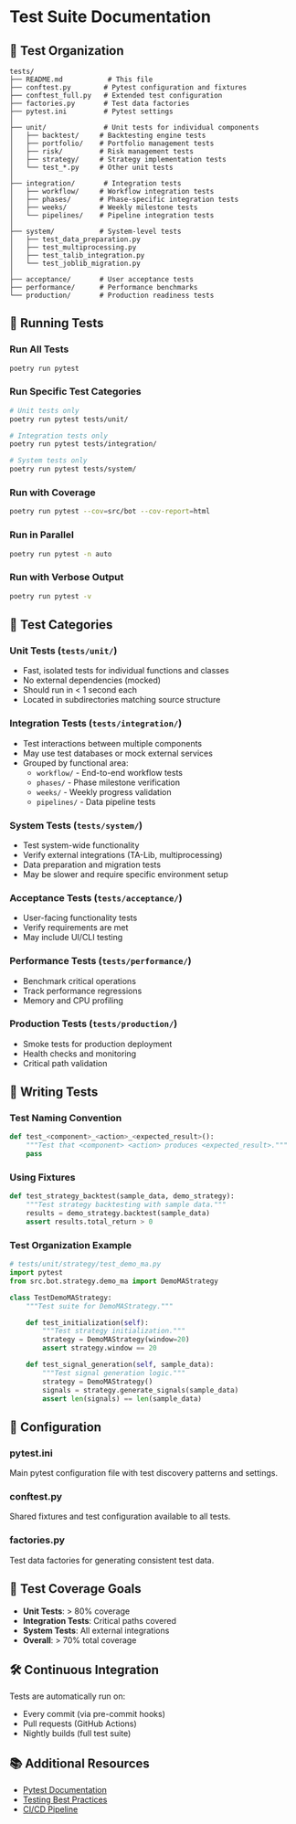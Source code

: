 # Test Suite Documentation

## 📂 Test Organization

```
tests/
├── README.md           # This file
├── conftest.py        # Pytest configuration and fixtures
├── conftest_full.py   # Extended test configuration
├── factories.py       # Test data factories
├── pytest.ini         # Pytest settings
│
├── unit/              # Unit tests for individual components
│   ├── backtest/     # Backtesting engine tests
│   ├── portfolio/    # Portfolio management tests
│   ├── risk/         # Risk management tests
│   ├── strategy/     # Strategy implementation tests
│   └── test_*.py     # Other unit tests
│
├── integration/       # Integration tests
│   ├── workflow/     # Workflow integration tests
│   ├── phases/       # Phase-specific integration tests
│   ├── weeks/        # Weekly milestone tests
│   └── pipelines/    # Pipeline integration tests
│
├── system/           # System-level tests
│   ├── test_data_preparation.py
│   ├── test_multiprocessing.py
│   ├── test_talib_integration.py
│   └── test_joblib_migration.py
│
├── acceptance/       # User acceptance tests
├── performance/      # Performance benchmarks
└── production/       # Production readiness tests
```

## 🚀 Running Tests

### Run All Tests
```bash
poetry run pytest
```

### Run Specific Test Categories
```bash
# Unit tests only
poetry run pytest tests/unit/

# Integration tests only
poetry run pytest tests/integration/

# System tests only
poetry run pytest tests/system/
```

### Run with Coverage
```bash
poetry run pytest --cov=src/bot --cov-report=html
```

### Run in Parallel
```bash
poetry run pytest -n auto
```

### Run with Verbose Output
```bash
poetry run pytest -v
```

## 🧪 Test Categories

### Unit Tests (`tests/unit/`)
- Fast, isolated tests for individual functions and classes
- No external dependencies (mocked)
- Should run in < 1 second each
- Located in subdirectories matching source structure

### Integration Tests (`tests/integration/`)
- Test interactions between multiple components
- May use test databases or mock external services
- Grouped by functional area:
  - `workflow/` - End-to-end workflow tests
  - `phases/` - Phase milestone verification
  - `weeks/` - Weekly progress validation
  - `pipelines/` - Data pipeline tests

### System Tests (`tests/system/`)
- Test system-wide functionality
- Verify external integrations (TA-Lib, multiprocessing)
- Data preparation and migration tests
- May be slower and require specific environment setup

### Acceptance Tests (`tests/acceptance/`)
- User-facing functionality tests
- Verify requirements are met
- May include UI/CLI testing

### Performance Tests (`tests/performance/`)
- Benchmark critical operations
- Track performance regressions
- Memory and CPU profiling

### Production Tests (`tests/production/`)
- Smoke tests for production deployment
- Health checks and monitoring
- Critical path validation

## 📝 Writing Tests

### Test Naming Convention
```python
def test_<component>_<action>_<expected_result>():
    """Test that <component> <action> produces <expected_result>."""
    pass
```

### Using Fixtures
```python
def test_strategy_backtest(sample_data, demo_strategy):
    """Test strategy backtesting with sample data."""
    results = demo_strategy.backtest(sample_data)
    assert results.total_return > 0
```

### Test Organization Example
```python
# tests/unit/strategy/test_demo_ma.py
import pytest
from src.bot.strategy.demo_ma import DemoMAStrategy

class TestDemoMAStrategy:
    """Test suite for DemoMAStrategy."""

    def test_initialization(self):
        """Test strategy initialization."""
        strategy = DemoMAStrategy(window=20)
        assert strategy.window == 20

    def test_signal_generation(self, sample_data):
        """Test signal generation logic."""
        strategy = DemoMAStrategy()
        signals = strategy.generate_signals(sample_data)
        assert len(signals) == len(sample_data)
```

## 🔧 Configuration

### pytest.ini
Main pytest configuration file with test discovery patterns and settings.

### conftest.py
Shared fixtures and test configuration available to all tests.

### factories.py
Test data factories for generating consistent test data.

## 🎯 Test Coverage Goals

- **Unit Tests**: > 80% coverage
- **Integration Tests**: Critical paths covered
- **System Tests**: All external integrations
- **Overall**: > 70% total coverage

## 🛠️ Continuous Integration

Tests are automatically run on:
- Every commit (via pre-commit hooks)
- Pull requests (GitHub Actions)
- Nightly builds (full test suite)

## 📚 Additional Resources

- [Pytest Documentation](https://docs.pytest.org/)
- [Testing Best Practices](../docs/DEVELOPMENT_GUIDELINES.md#testing)
- [CI/CD Pipeline](.github/workflows/test.yml)
